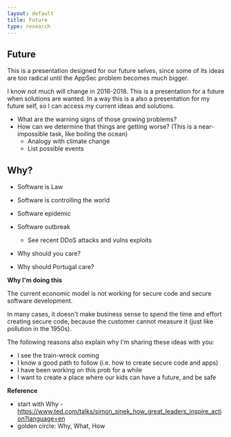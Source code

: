 ```yaml
---
layout: default
title: Future
type: research
---
```


## Future

This is a presentation designed for our future selves, since some of its ideas are too radical until the AppSec problem becomes much bigger.

I know not much will change in 2016-2018. This is a presentation for a future when solutions are wanted. In a way this is a also a presentation for my future self, so I can access my current ideas and solutions.

  * What are the warning signs of those growing problems?
  * How can we determine that things are getting worse?  (This is a near-impossible task, like boiling the ocean)
    * Analogy with climate change
    * List possible events

## Why?

* Software is Law
* Software is controlling the world
* Software epidemic
* Software outbreak
  * See recent DDoS attacks and vulns exploits

* Why should you care?
* Why should Portugal care?

**Why I'm doing this**

The current economic model is not working for secure code and secure software development.

In many cases, it doesn't make business sense to spend the time and effort creating secure code, because the customer cannot measure it (just like pollution in the 1950s).



The following reasons also explain why I'm sharing these ideas with you: 

* I see the train-wreck coming
* I know a good path to follow (i.e. how to create secure code and apps)
* I have been working on this prob for a while
* I want to create a place where our kids can have a future, and be safe





**Reference**

* start with Why - https://www.ted.com/talks/simon_sinek_how_great_leaders_inspire_action?language=en
* golden circle: Why, What, How
